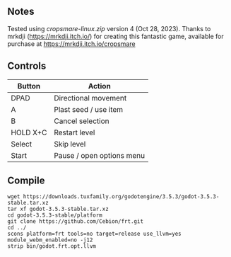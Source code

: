 ## Notes

Tested using *cropsmare-linux.zip* version 4 (Oct 28, 2023). Thanks to mrkdji (https://mrkdji.itch.io/) for creating this fantastic game, available for purchase at https://mrkdji.itch.io/cropsmare


## Controls

| Button   | Action                    |
| -------- | ------------------------- |
| DPAD     | Directional movement      |
| A        | Plast seed / use item     |
| B        | Cancel selection          |
| HOLD X+C | Restart level             |
| Select   | Skip level                |
| Start    | Pause / open options menu |


## Compile

```shell
wget https://downloads.tuxfamily.org/godotengine/3.5.3/godot-3.5.3-stable.tar.xz  
tar xf godot-3.5.3-stable.tar.xz  
cd godot-3.5.3-stable/platform  
git clone https://github.com/Cebion/frt.git  
cd ../  
scons platform=frt tools=no target=release use_llvm=yes module_webm_enabled=no -j12  
strip bin/godot.frt.opt.llvm
```


